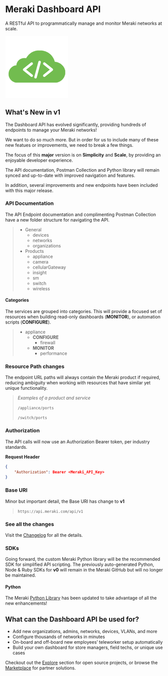 # Meraki Dashboard API

A RESTful API to programmatically manage and monitor Meraki networks at scale.

<img src="../images/cloud-code.png" width="200px">

## What's New in v1 

The Dashboard API has evolved significantly, providing hundreds of endpoints to manage your Meraki networks!

We want to do so much more. But in order for us to include many of these new featues or improvements, we need to break a few things. 

The focus of this **major** version is on **Simplicity** and **Scale**, by providing an enjoyable developer experience. 

The API documentation, Postman Collection and Python library will remain synced and up-to-date with improved navigation and features.

In addition, several improvements and new endpoints have been included with this major release.


### API Documentation

The API Endpoint documentation and complimenting Postman Collection have a new folder structure for navigating the API. 

> - General
>    - devices
>    - networks
>    - organizations
> - Products
>    - appliance
>    - camera
>    - cellularGateway
>    - insight
>    - sm
>    - switch
>    - wireless


#### Categories

The services are grouped into categories. This will provide a focused set of resources when building read-only dashboards (**MONITOR**), or automation scripts (**CONFIGURE**).


> - appliance
>    - **CONFIGURE**
>        - firewall         
>    - **MONITOR**
>        - performance

### Resource Path changes

The endpoint URL paths will always contain the Meraki product if required, reducing ambiguity when working with resources that have similar yet unique functionality. 

> *Examples of a product and service*
>
> `/appliance/ports`
>
> `/switch/ports`


### Authorization

The API calls will now use an Authorization Bearer token, per industry standards.

**Request Header**

```json
{
    "Authorization": Bearer <Meraki_API_Key>
}
```

### Base URI

Minor but important detail, the Base URI has change to **v1**

> `https://api.meraki.com/api/v1`


### See all the changes

Visit the [Changelog](https://developer.cisco.com/meraki/whats-new/#!v1-0-0-beta-0) for all the details.

### SDKs

Going forward, the custom Meraki Python library will be the recommended SDK for simplified API scripting. The previously auto-generated Python, Node & Ruby SDKs for **v0** will remain in the Meraki GitHub but will no longer be maintained. 

#### Python

The Meraki [Python Library](..#!python) has been updated to take advantage of all the new enhancements!



## What can the Dashboard API be used for?

- Add new organizations, admins, networks, devices, VLANs, and more
- Configure thousands of networks in minutes
- On-board and off-board new employees’ teleworker setup automatically
- Build your own dashboard for store managers, field techs, or unique use cases

Checkout out the [Explore](https://developer.cisco.com/meraki/explore/) section for open source projects, or browse the [Marketplace](https://apps.meraki.io/) for partner solutions.